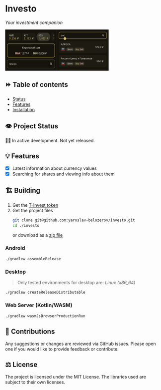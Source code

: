 # Investo
*Your investment companion*
<div style="display: flex; flex-direction: row;">
<img style="width: 33%;" alt="currency ui showcase" src="/misc/screenshots/currencies.png" />
<img style="width: 33%;" alt="shares ui showcase" src="/misc/screenshots/shares.png" />
</div>

## ⏩ Table of contents
- [Status](#project-status)
- [Features](#features)
- [Installation](#installation)

## 👁 Project Status
👷‍♂️ In active development. Not yet released.

## 💡 Features
- [x] Latest information about currency values
- [x] Searching for shares and viewing info about them

## 🏗 Building
1. Get the [T-Invest token](https://tinkoff.github.io/investAPI/token/)
2. Get the project files
   ```sh  
   git clone git@github.com:yaroslav-belozerov/investo.git
   cd ./investo
   ```
   or download as a [zip file](https://github.com/yaroslav-belozerov/investo/archive/refs/heads/main.zip)
### Android
   ```sh
   ./gradlew assembleRelease
   ```
### Desktop
> Only tested environments for desktop are: *Linux (x86_64)*
  ```sh
  ./gradlew createReleaseDistributable
  ```
### Web Server (Kotlin/WASM)
  ```sh
  ./gradlew wasmJsBrowserProductionRun
  ```

## 👥 Contributions
Any suggestions or changes are reviewed via GitHub issues. Please open one if you would like to provide feedback or contribute.

## ⚖ License
The project is licensed under the MIT License. The libraries used are subject to their own licenses.